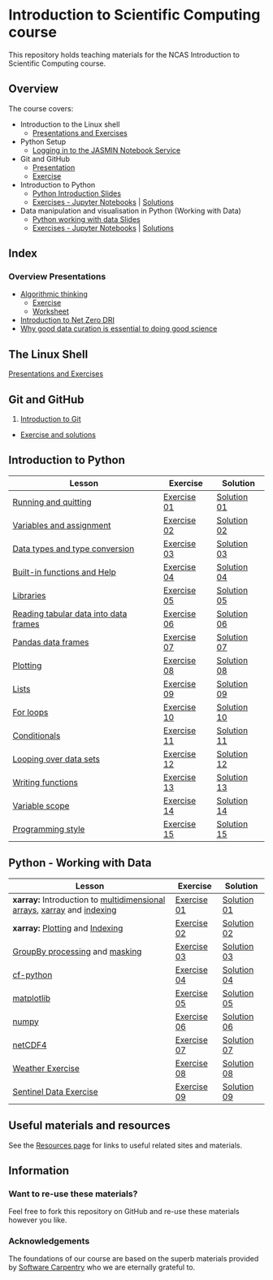 # Introduction to Scientific Computing course
This repository holds teaching materials for the NCAS Introduction to Scientific Computing course.  

## Overview  

The course covers:  
- Introduction to the Linux shell
  - [Presentations and Exercises](https://ncasuk.github.io/ncas-isc-shell/)
- Python Setup
  - [Logging in to the JASMIN Notebook Service ](https://github.com/ncasuk/ncas-isc/blob/main/setup/Logging_in_to_the_JASMIN_Notebook_Service.pdf)
- Git and GitHub
  - [Presentation](https://github.com/ncasuk/ncas-isc/tree/main/version_control)  
  - [Exercise](https://github.com/ncasuk/ncas-isc/tree/main/version_control)
- Introduction to Python
  - [Python Introduction Slides](https://github.com/ncasuk/ncas-isc/blob/main/python-intro/README.md) 
  - [Exercises - Jupyter Notebooks](https://github.com/ncasuk/ncas-isc/tree/main/python-intro/exercises) | [Solutions](https://github.com/ncasuk/ncas-isc/tree/main/python-intro/solutions) 
- Data manipulation and visualisation in Python (Working with Data)
  - [Python working with data Slides](https://github.com/ncasuk/ncas-isc/tree/main/python-data/README.md) 
  - [Exercises - Jupyter Notebooks](https://github.com/ncasuk/ncas-isc/tree/main/python-data/exercises) | [Solutions](https://github.com/ncasuk/ncas-isc/tree/main/python-data/solutions)

## Index  
### Overview Presentations  
* [Algorithmic thinking](https://github.com/ncasuk/ncas-isc/blob/main/working_practices/Algorithmic_thinking.pdf)  
    * [Exercise](https://github.com/ncasuk/ncas-isc/blob/main/working_practices/Algorithmic_thinking_exercise_1.pdf)  
    * [Worksheet](https://github.com/ncasuk/ncas-isc/blob/main/working_practices/Algorithmic_thinking_exercise_1_worksheet.pdf)
* [Introduction to Net Zero DRI](https://github.com/ncasuk/ncas-isc/blob/main/working_practices/Introduction_to_Net_Zero.pdf)
* [Why good data curation is essential to doing good science](https://github.com/ncasuk/ncas-isc/blob/main/working_practices/Why_good_data_management_is_essential_for_good_science.pdf)  

## The Linux Shell  
[Presentations and Exercises](https://ncasuk.github.io/ncas-isc-shell/) 

## Git and GitHub
1. [Introduction to Git](https://github.com/ncasuk/ncas-isc/blob/main/version_control/01_git_intro.pdf)
* [Exercise and solutions](https://github.com/ncasuk/ncas-isc/blob/main/version_control/01_git_exercise.md) 

## Introduction to Python

| Lesson | Exercise | Solution |
| ------ | -------- | -------- |
| [Running and quitting](https://swcarpentry.github.io/python-novice-gapminder/01-run-quit.html) | [Exercise 01](https://github.com/ncasuk/ncas-isc/blob/main/python-intro/exercises/ex01_running_notebooks.ipynb) | [Solution 01](https://github.com/ncasuk/ncas-isc/blob/main/python-intro/exercises/ex01_running_notebooks.ipynb) |
| [Variables and assignment](https://swcarpentry.github.io/python-novice-gapminder/02-variables.html) | [Exercise 02](https://github.com/ncasuk/ncas-isc/blob/main/python-intro/exercises/ex02_variables_assignment.ipynb) | [Solution 02](https://github.com/ncasuk/ncas-isc/blob/main/python-intro/exercises/ex02_variables_assignment.ipynb) |
| [Data types and type conversion](https://swcarpentry.github.io/python-novice-gapminder/03-types-conversion.html) | [Exercise 03](https://github.com/ncasuk/ncas-isc/blob/main/python-intro/exercises/ex03_data_types.ipynb) | [Solution 03](https://github.com/ncasuk/ncas-isc/blob/main/python-intro/exercises/ex03_data_types.ipynb) |
| [Built-in functions and Help](https://swcarpentry.github.io/python-novice-gapminder/04-built-in.html) | [Exercise 04](https://github.com/ncasuk/ncas-isc/blob/main/python-intro/exercises/ex04_built_in_functions.ipynb) | [Solution 04](https://github.com/ncasuk/ncas-isc/blob/main/python-intro/exercises/ex04_built_in_functions.ipynb) |
| [Libraries](https://swcarpentry.github.io/python-novice-gapminder/06-libraries.html) | [Exercise 05](https://github.com/ncasuk/ncas-isc/blob/main/python-intro/exercises/ex06_libraries.ipynb) | [Solution 05](https://github.com/ncasuk/ncas-isc/blob/main/python-intro/exercises/ex06_libraries.ipynb) |
| [Reading tabular data into data frames](https://swcarpentry.github.io/python-novice-gapminder/07-reading-tabular.html) | [Exercise 06](https://github.com/ncasuk/ncas-isc/blob/main/python-intro/exercises/ex07_dataframes.ipynb) | [Solution 06](https://github.com/ncasuk/ncas-isc/blob/main/python-intro/exercises/ex07_dataframes.ipynb) |
| [Pandas data frames](https://swcarpentry.github.io/python-novice-gapminder/08-data-frames.html) | [Exercise 07](https://github.com/ncasuk/ncas-isc/blob/main/python-intro/exercises/ex08_pandas_dataframes.ipynb) | [Solution 07](https://github.com/ncasuk/ncas-isc/blob/main/python-intro/exercises/ex08_pandas_dataframes.ipynb) |
| [Plotting](https://swcarpentry.github.io/python-novice-gapminder/09-plotting.html) | [Exercise 08](https://github.com/ncasuk/ncas-isc/blob/main/python-intro/exercises/ex09_plotting.ipynb) | [Solution 08](https://github.com/ncasuk/ncas-isc/blob/main/python-intro/exercises/ex09_plotting.ipynb) |
| [Lists](https://swcarpentry.github.io/python-novice-gapminder/11-lists.html) | [Exercise 09](https://github.com/ncasuk/ncas-isc/blob/main/python-intro/exercises/ex11_lists.ipynb) | [Solution 09](https://github.com/ncasuk/ncas-isc/blob/main/python-intro/exercises/ex11_lists.ipynb) |
| [For loops](https://swcarpentry.github.io/python-novice-gapminder/12-for-loops.html) | [Exercise 10](https://github.com/ncasuk/ncas-isc/blob/main/python-intro/exercises/ex12_for_loops.ipynb) | [Solution 10](https://github.com/ncasuk/ncas-isc/blob/main/python-intro/exercises/ex12_for_loops.ipynb) |
| [Conditionals](https://swcarpentry.github.io/python-novice-gapminder/13-conditionals.html) | [Exercise 11](https://github.com/ncasuk/ncas-isc/blob/main/python-intro/exercises/ex13_conditionals.ipynb) | [Solution 11](https://github.com/ncasuk/ncas-isc/blob/main/python-intro/exercises/ex13_conditionals.ipynb) |
| [Looping over data sets](https://swcarpentry.github.io/python-novice-gapminder/14-looping-data-sets.html) | [Exercise 12](https://github.com/ncasuk/ncas-isc/blob/main/python-intro/exercises/ex14_looping_data_sets.ipynb) | [Solution 12](https://github.com/ncasuk/ncas-isc/blob/main/python-intro/exercises/ex14_looping_data_sets.ipynb) |
| [Writing functions](https://swcarpentry.github.io/python-novice-gapminder/16-writing-functions.html) | [Exercise 13](https://github.com/ncasuk/ncas-isc/blob/main/python-intro/exercises/ex16_writing_functions.ipynb) | [Solution 13](https://github.com/ncasuk/ncas-isc/blob/main/python-intro/exercises/ex16_writing_functions.ipynb) |
| [Variable scope](https://swcarpentry.github.io/python-novice-gapminder/17-scope.html) | [Exercise 14](https://github.com/ncasuk/ncas-isc/blob/main/python-intro/exercises/ex17_variable_scope.ipynb) | [Solution 14](https://github.com/ncasuk/ncas-isc/blob/main/python-intro/exercises/ex17_variable_scope.ipynb) |
| [Programming style](https://swcarpentry.github.io/python-novice-gapminder/18-style.html) | [Exercise 15](https://github.com/ncasuk/ncas-isc/blob/main/python-intro/exercises/ex18_programming_style.ipynb) | [Solution 15](https://github.com/ncasuk/ncas-isc/blob/main/python-intro/exercises/ex18_programming_style.ipynb) |

## Python - Working with Data

| Lesson | Exercise | Solution |
| ------ | -------- | -------- |
| __xarray:__ Introduction to [multidimensional arrays](https://geohackweek.github.io/nDarrays/01-introduction/), [xarray](https://geohackweek.github.io/nDarrays/02-xarray-architecture/) and [indexing](https://geohackweek.github.io/nDarrays/03-label-based-indexing/) | [Exercise 01]() | [Solution 01]() |
| __xarray:__ [Plotting]() and [Indexing]() | [Exercise 02]() | [Solution 02]() |
| [GroupBy processing]() and [masking]() | [Exercise 03]() | [Solution 03]() |
| [cf-python]() | [Exercise 04]() | [Solution 04]() |
| [matplotlib]() | [Exercise 05]() | [Solution 05]() |
| [numpy]() | [Exercise 06]() | [Solution 06]() |
| [netCDF4]() | [Exercise 07]() | [Solution 07]() | 
| [Weather Exercise]() | [Exercise 08]() | [Solution 08]() |
| [Sentinel Data Exercise]() | [Exercise 09]() | [Solution 09]() |


## Useful materials and resources

See the [Resources page](resources.md) for links to useful related sites and materials.

## Information  
### Want to re-use these materials?  
Feel free to fork this repository on GitHub and re-use these materials however you like.  

### Acknowledgements  
The foundations of our course are based on the superb materials provided by [Software Carpentry](https://software-carpentry.org/) who we are eternally grateful to. 
